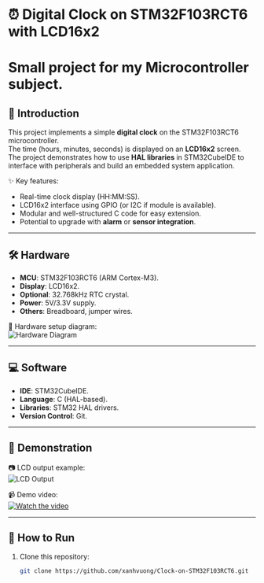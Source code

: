 # ⏰ Digital Clock on STM32F103RCT6 with LCD16x2
# Small project for my Microcontroller subject.

## 📖 Introduction
This project implements a simple **digital clock** on the STM32F103RCT6 microcontroller.  
The time (hours, minutes, seconds) is displayed on an **LCD16x2** screen.  
The project demonstrates how to use **HAL libraries** in STM32CubeIDE to interface with peripherals and build an embedded system application.

✨ Key features:
- Real-time clock display (HH:MM:SS).
- LCD16x2 interface using GPIO (or I2C if module is available).
- Modular and well-structured C code for easy extension.
- Potential to upgrade with **alarm** or **sensor integration**.

---

## 🛠️ Hardware
- **MCU**: STM32F103RCT6 (ARM Cortex-M3).  
- **Display**: LCD16x2.  
- **Optional**: 32.768kHz RTC crystal.  
- **Power**: 5V/3.3V supply.  
- **Others**: Breadboard, jumper wires.  

📌 Hardware setup diagram:  
![Hardware Diagram](images/hardware_diagram.png)  


---

## 💻 Software
- **IDE**: STM32CubeIDE.  
- **Language**: C (HAL-based).  
- **Libraries**: STM32 HAL drivers.  
- **Version Control**: Git.  

---

## 🎥 Demonstration
📷 LCD output example:  
![LCD Output](images/lcd_output.png)  

📹 Demo video:  
[![Watch the video](images/demo_thumbnail.png)](https://youtu.be/your-demo-link)  

---

## 🚀 How to Run
1. Clone this repository:
   ```bash
   git clone https://github.com/xanhvuong/Clock-on-STM32F103RCT6.git
